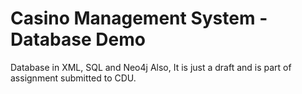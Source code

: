 # Casino Management System - Database Demo
 Database in XML, SQL and Neo4j
Also, It is just a draft and is part of assignment submitted to CDU.
